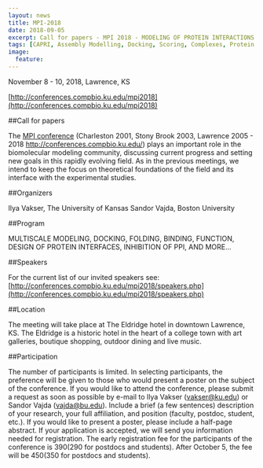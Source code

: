 ```yaml
---
layout: news
title: MPI-2018
date: 2018-09-05
excerpt: Call for papers - MPI 2018 - MODELING OF PROTEIN INTERACTIONS - Lawrence KS, Nov. 8-10
tags: [CAPRI, Assembly Modelling, Docking, Scoring, Complexes, Protein Structure]
image:
  feature:
---
```


November 8 - 10, 2018, Lawrence, KS

[http://conferences.compbio.ku.edu/mpi2018](http://conferences.compbio.ku.edu/mpi2018)

##Call for papers

The [MPI conference](http://conferences.compbio.ku.edu/mpi2018) (Charleston 2001, Stony Brook 2003, Lawrence 2005 - 2018 http://conferences.compbio.ku.edu/) plays an important role in the biomolecular modeling community, discussing current progress and setting new goals in this rapidly evolving field. As in the previous meetings, we intend to keep the focus on theoretical foundations of the field and its interface with the experimental studies.

##Organizers

Ilya Vakser, The University of Kansas
Sandor Vajda, Boston University

##Program

MULTISCALE MODELING, DOCKING, FOLDING, BINDING, FUNCTION, DESIGN OF PROTEIN INTERFACES, INHIBITION OF PPI, AND MORE...

##Speakers

For the current list of our invited speakers see: <br>
[http://conferences.compbio.ku.edu/mpi2018/speakers.php](http://conferences.compbio.ku.edu/mpi2018/speakers.php)
 
##Location

The meeting will take place at The Eldridge hotel in downtown Lawrence, KS. The Eldridge is a historic hotel in the heart of a college town with art galleries, boutique shopping, outdoor dining and live music.

##Participation

The number of participants is limited. In selecting participants, the preference will be given to those who would present a poster on the subject of the conference. If you would like to attend the conference, please submit a request as soon as possible by e-mail to Ilya Vakser (vakser@ku.edu) or Sandor Vajda (vajda@bu.edu). Include a brief (a few sentences) description of your research, your full affiliation, and position (faculty, postdoc, student, etc.). If you would like to present a poster, please include a half-page abstract. If your application is accepted, we will send you information needed for registration. The early registration fee for the participants of the conference is $390 ($290 for postdocs and students). After October 5, the fee will be $450 ($350 for postdocs and students).
